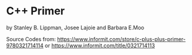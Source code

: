 # C++ Primer
by Stanley B. Lippman, Josee Lajoie and Barbara E.Moo

Source Codes from: 
https://www.informit.com/store/c-plus-plus-primer-9780321714114
or
https://www.informit.com/title/0321714113

